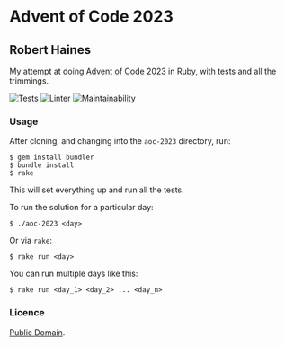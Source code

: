 # Advent of Code 2023
## Robert Haines

My attempt at doing [Advent of Code 2023](http://adventofcode.com/2023) in Ruby, with tests and all the trimmings.

![Tests](https://github.com/hainesr/aoc-2023/workflows/Tests/badge.svg)
![Linter](https://github.com/hainesr/aoc-2023/workflows/Linter/badge.svg)
[![Maintainability](https://api.codeclimate.com/v1/badges/40064455a80889a7e05a/maintainability)](https://codeclimate.com/github/hainesr/aoc-2023/maintainability)

### Usage

After cloning, and changing into the `aoc-2023` directory, run:

```shell
$ gem install bundler
$ bundle install
$ rake
```

This will set everything up and run all the tests.

To run the solution for a particular day:

```shell
$ ./aoc-2023 <day>
```

Or via `rake`:

```shell
$ rake run <day>
```

You can run multiple days like this:

```shell
$ rake run <day_1> <day_2> ... <day_n>
```

### Licence

[Public Domain](http://unlicense.org).
